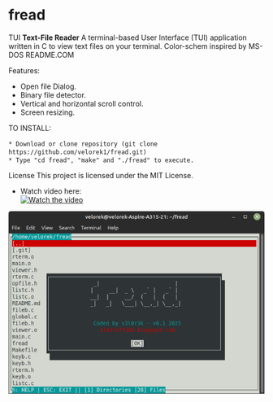 # fread
TUI **Text-File Reader**
A terminal-based User Interface (TUI) application written in C to view text files on your terminal. 
Color-schem inspired by MS-DOS README.COM

Features:
- Open file Dialog.
- Binary file detector.
- Vertical and horizontal scroll control.
- Screen resizing.

TO INSTALL:  

    * Download or clone repository (git clone https://github.com/velorek1/fread.git)
    * Type "cd fread", "make" and "./fread" to execute.
    
License
This project is licensed under the MIT License.

- Watch video here:<br>
[![Watch the video](https://img.youtube.com/vi/-VlH742uRys/0.jpg)](https://youtu.be/-VlH742uRys)

![Alt text](fread.png?raw=true "Demo")


